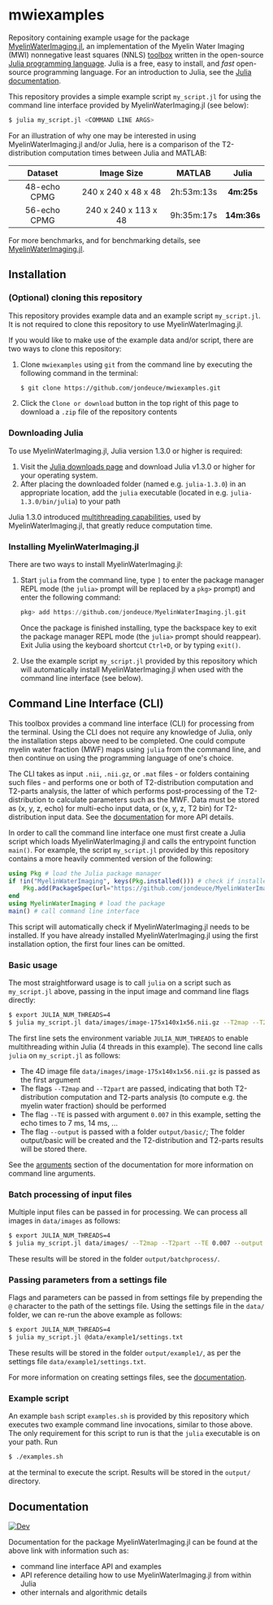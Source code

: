 # mwiexamples

Repository containing example usage for the package [MyelinWaterImaging.jl](https://github.com/jondeuce/MyelinWaterImaging.jl.git), an implementation of the Myelin Water Imaging (MWI) nonnegative least squares (NNLS) [toolbox](https://mriresearch.med.ubc.ca/news-projects/myelin-water-fraction/) written in the open-source [Julia programming language](https://julialang.org/).
Julia is a free, easy to install, and *fast* open-source programming language.
For an introduction to Julia, see the [Julia documentation](https://docs.julialang.org/en/v1.3/).

This repository provides a simple example script `my_script.jl` for using the command line interface provided by MyelinWaterImaging.jl (see below):

```bash
$ julia my_script.jl <COMMAND LINE ARGS>
```

For an illustration of why one may be interested in using MyelinWaterImaging.jl and/or Julia, here is a comparison of the T2-distribution computation times between Julia and MATLAB:

<center>

| Dataset      | Image Size           | MATLAB      | Julia       |
| :---:        | :---:                | :---:       | :---:       |
| 48-echo CPMG | 240 x 240 x 48 x 48  | 2h:53m:13s  | **4m:25s**  |
| 56-echo CPMG | 240 x 240 x 113 x 48 | 9h:35m:17s  | **14m:36s** |

</center>

For more benchmarks, and for benchmarking details, see [MyelinWaterImaging.jl](https://github.com/jondeuce/MyelinWaterImaging.jl#benchmarks).

## Installation

### (Optional) cloning this repository

This repository provides example data and an example script `my_script.jl`.
It is not required to clone this repository to use MyelinWaterImaging.jl.

If you would like to make use of the example data and/or script, there are two ways to clone this repository:

1. Clone `mwiexamples` using `git` from the command line by executing the following command in the terminal:

    ```bash
    $ git clone https://github.com/jondeuce/mwiexamples.git
    ```
2. Click the `Clone or download` button in the top right of this page to download a `.zip` file of the repository contents

### Downloading Julia

To use MyelinWaterImaging.jl, Julia version 1.3.0 or higher is required:

1. Visit the [Julia downloads page](https://julialang.org/downloads/) and download Julia v1.3.0 or higher for your operating system.
2. After placing the downloaded folder (named e.g. `julia-1.3.0`) in an appropriate location, add the `julia` executable (located in e.g. `julia-1.3.0/bin/julia`) to your path

Julia 1.3.0 introduced [multithreading capabilities](https://julialang.org/blog/2019/07/multithreading), used by MyelinWaterImaging.jl, that greatly reduce computation time.

### Installing MyelinWaterImaging.jl

There are two ways to install MyelinWaterImaging.jl:

1.  Start `julia` from the command line, type `]` to enter the package manager REPL mode (the `julia>` prompt will be replaced by a `pkg>` prompt) and enter the following command:

    ```julia
    pkg> add https://github.com/jondeuce/MyelinWaterImaging.jl.git
    ```

    Once the package is finished installing, type the backspace key to exit the package manager REPL mode (the `julia>` prompt should reappear).
    Exit Julia using the keyboard shortcut `Ctrl+D`, or by typing `exit()`.

2. Use the example script `my_script.jl` provided by this repository which will automatically install MyelinWaterImaging.jl when used with the command line interface (see below).

## Command Line Interface (CLI)

This toolbox provides a command line interface (CLI) for processing from the terminal.
Using the CLI does not require any knowledge of Julia, only the installation steps above need to be completed.
One could compute myelin water fraction (MWF) maps using `julia` from the command line, and then continue on using the programming language of one's choice.

The CLI takes as input `.nii`, `.nii.gz`, or `.mat` files - or folders containing such files - and performs one or both of T2-distribution computation and T2-parts analysis, the latter of which performs post-processing of the T2-distribution to calculate parameters such as the MWF.
Data must be stored as (x, y, z, echo) for multi-echo input data, or (x, y, z, T2 bin) for T2-distribution input data.
See the [documentation](https://jondeuce.github.io/MyelinWaterImaging.jl/dev/cli) for more API details.

In order to call the command line interface one must first create a Julia script which loads MyelinWaterImaging.jl and calls the entrypoint function `main()`.
For example, the script `my_script.jl` provided by this repository contains a more heavily commented version of the following:

```julia
using Pkg # load the Julia package manager
if !in("MyelinWaterImaging", keys(Pkg.installed())) # check if installed
    Pkg.add(PackageSpec(url="https://github.com/jondeuce/MyelinWaterImaging.jl.git"))
end
using MyelinWaterImaging # load the package
main() # call command line interface
```

This script will automatically check if MyelinWaterImaging.jl needs to be installed.
If you have already installed MyelinWaterImaging.jl using the first installation option, the first four lines can be omitted.

### Basic usage

The most straightforward usage is to call `julia` on a script such as `my_script.jl` above, passing in the input image and command line flags directly:

```bash
$ export JULIA_NUM_THREADS=4
$ julia my_script.jl data/images/image-175x140x1x56.nii.gz --T2map --T2part --TE 0.007 --output output/basic/
```

The first line sets the environment variable `JULIA_NUM_THREADS` to enable multithreading within Julia (4 threads in this example).
The second line calls `julia` on `my_script.jl` as follows:

* The 4D image file `data/images/image-175x140x1x56.nii.gz` is passed as the first argument
* The flags `--T2map` and `--T2part` are passed, indicating that both T2-distribution computation and T2-parts analysis (to compute e.g. the myelin water fraction) should be performed
* The flag `--TE` is passed with argument `0.007` in this example, setting the echo times to 7 ms, 14 ms, ...
* The flag `--output` is passed with a folder `output/basic/`; The folder output/basic will be created and the T2-distribution and T2-parts results will be stored there.

See the [arguments](https://jondeuce.github.io/MyelinWaterImaging.jl/dev/cli/#Arguments-1) section of the documentation for more information on command line arguments.

### Batch processing of input files

Multiple input files can be passed in for processing.
We can process all images in `data/images` as follows:

```bash
$ export JULIA_NUM_THREADS=4
$ julia my_script.jl data/images/ --T2map --T2part --TE 0.007 --output output/batchprocess/
```

These results will be stored in the folder `output/batchprocess/`.

### Passing parameters from a settings file

Flags and parameters can be passed in from settings file by prepending the `@` character to the path of the settings file.
Using the settings file in the `data/` folder, we can re-run the above example as follows:

```bash
$ export JULIA_NUM_THREADS=4
$ julia my_script.jl @data/example1/settings.txt
```

These results will be stored in the folder `output/example1/`, as per the settings file `data/example1/settings.txt`.

For more information on creating settings files, see the [documentation](https://jondeuce.github.io/MyelinWaterImaging.jl/dev/cli/#Settings-files-1).

### Example script

An example `bash` script `examples.sh` is provided by this repository which executes two example command line invocations, similar to those above.
The only requirement for this script to run is that the `julia` executable is on your path.
Run

```bash
$ ./examples.sh
```

at the terminal to execute the script.
Results will be stored in the `output/` directory.

## Documentation

[![Dev](https://img.shields.io/badge/docs-dev-blue.svg)](https://jondeuce.github.io/MyelinWaterImaging.jl/dev)

Documentation for the package MyelinWaterImaging.jl can be found at the above link with information such as:
* command line interface API and examples
* API reference detailing how to use MyelinWaterImaging.jl from within Julia
* other internals and algorithmic details
